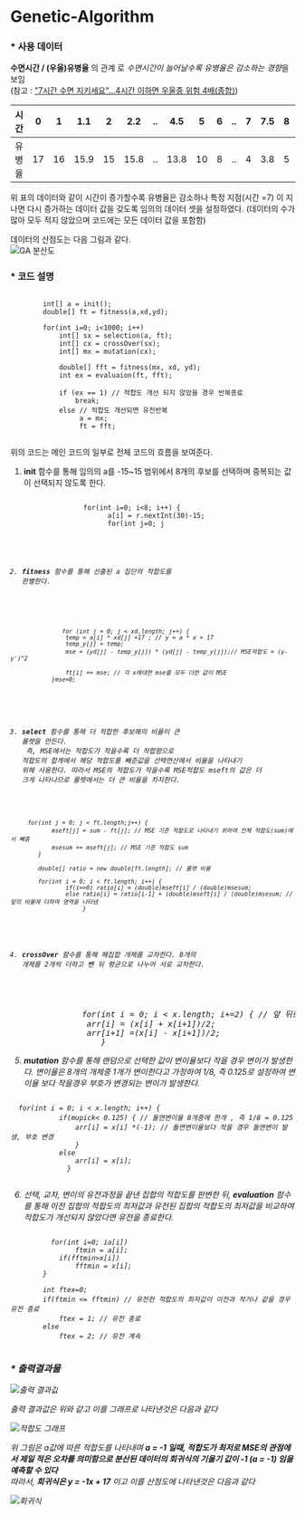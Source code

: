 # Genetic-Algorithm

### * 사용 데이터

**수면시간 / (우울)유병율** 의 관계 로 *수면시간이 늘어날수록 유병율은 감소하는 경향*을 보임 <br>
  (참고 : ["7시간 수면 지키세요"…4시간 이하면 우울증 위험 4배(종합)](https://news.naver.com/main/read.nhn?mode=LSD&mid=sec&sid1=103&oid=001&aid=0009052925))

| 시간   | 0    | 1    | 1.1  | 2    | 2.2  | ..   | 4.5  | 5    | 6    | ..   | 7    | 7.5  | 8    | 8.7  | 9    | 9.7  |
| ------ | ---- | ---- | ---- | ---- | ---- | ---- | ---- | ---- | ---- | ---- | ---- | ---- | ---- | ---- | ---- | ---- |
| 유병율 | 17   | 16   | 15.9 | 15   | 15.8 | ..   | 13.8 | 10   | 8    | ..   | 4    | 3.8  | 5    | 4.2  | 7    | 7.2  |

위 표의 데이터와 같이 시간이 증가할수록 유병율은 감소하나 특정 지점(시간 =7) 이 지나면 다시 증가하는 데이터 값을 갖도록 임의의 데이터 셋을 설정하였다.
(데이터의 수가 많아 모두 적지 않았으며 코드에는 모든 데이터 값을 포함함)<br>

데이터의 산점도는 다음 그림과 같다.<br>
![GA 분산도](https://user-images.githubusercontent.com/63060298/85289216-0815ce00-b4d2-11ea-9005-b3d8c639dfb7.png)


### * 코드 설명


<pre><code>
        int[] a = init();
        double[] ft = fitness(a,xd,yd);
        
        for(int i=0; i<1000; i++)
            int[] sx = selection(a, ft);
            int[] cx = crossOver(sx);
            int[] mx = mutation(cx);

            double[] fft = fitness(mx, xd, yd);
            int ex = evaluaion(ft, fft);

            if (ex == 1) // 적합도 개선 되지 않았을 경우 반복종료
                break;
            else // 적합도 개선되면 유전반복
                 a = mx;
                 ft = fft;
                 
</code></pre>
 
 위의 코드는 메인 코드의 일부로 전체 코드의 흐름을 보여준다.
 
1. **init** 함수를 통해 임의의 a를 -15~15 범위에서 8개의 후보를 선택하며 중복되는 값이 선택되지 않도록 한다.

<pre><code>
                  for(int i=0; i<8; i++) {
                        a[i] = r.nextInt(30)-15;
                        for(int j=0; j<i ; j++){
                            if(a[i]==a[j])
                            {i--;
                            break;}
                        }
                     } </code></pre>
 
2. **fitness**  함수를 통해 선출된 a 집단의 적합도를 판별한다.
 <pre><code>
               for (int j = 0; j < xd.length; j++) {
                temp = a[i] * xd[j] +17 ; // y = a * x + 17
                temp_y[j] = temp;
                mse = (yd[j] - temp_y[j]) * (yd[j] - temp_y[j]);// MSE적합도 = (y-y')^2

                ft[i] += mse; // 각 x에대한 mse를 모두 더한 값이 MSE
            }mse=0;
 </code></pre>
 
3. **select** 함수를 통해 더 적합한 후보해의 비율이 큰 룰렛을 만든다.<br>
     즉, MSE에서는 적합도가 작을수록 더 적합함으로 적합도의 합계에서 해당 적합도를 빼준값을 선택연산에서 비율을 나타내기 위해 사용한다.
     따라서 MSE의 적합도가 작을수록 MSE적합도 mseft의 값은 더 크게 나타나므로 룰렛에서는 더 큰 비율을 차지한다.
     
<pre><code>
     for(int j = 0; j < ft.length;j++) {
            mseft[j] = sum - ft[j]; // MSE 기준 적합도로 나타내기 위하여 전체 적합도(sum)에서 빼줌
            msesum += mseft[j]; // MSE 기준 적합도 sum
        }

        double[] ratio = new double[ft.length]; // 룰렛 비율

        for(int i = 0; i < ft.length; i++) {
                if(i==0) ratio[i] = (double)mseft[i] / (double)msesum;
                else ratio[i] = ratio[i-1] + (double)mseft[i] / (double)msesum; // 앞의 비율에 더하여 영역을 나타냄
                     } </code></pre>

4. **crossOver** 함수를 통해 해집합 개체를 교차한다. 8개의 개체를 2개씩 더하고 뺀 뒤 평균으로 나누어 서로 교차한다.
<pre></code>
               for(int i = 0; i < x.length; i+=2) { // 앞 뒤로 더하고 빼서 평균으로 나누어 교차
                arr[i] = (x[i] + x[i+1])/2;
                arr[i+1] =(x[i] - x[i+1])/2;
                   } </code></pre>
 
5. **mutation** 함수를 통해 랜덤으로 선택한 값이 변이율보다 작을 경우 변이가 발생한다. 
변이율은 8개의 개체중 1개가 변이한다고 가정하여 1/8, 즉 0.125로 설정하여 변이율 보다 작을경우 부호가 변경되는 변이가 발생한다.
<pre><code>
  for(int i = 0; i < x.length; i++) {
            if(mupick< 0.125) { // 돌연변이율 8개중에 한개 , 즉 1/8 = 0.125
                arr[i] = x[i] *(-1); // 돌연변이율보다 작을 경우 돌연변이 발생, 부호 변경
                }
            else
                arr[i] = x[i];
              }
 </code></pre>
 
   
6. 선택, 교차, 변이의 유전과정을 끝낸 집합의 적합도를 판변한 뒤, **evaluation** 함수를 통해 이전 집합의 적합도의 최저값과 유전된 집합의 적합도의 최저값을 비교하여 적합도가 개선되지 않았다면 유전을 종료한다.
<pre><code>
          for(int i=0; i<a.length;i++){
            if(ftmin>a[i])
                ftmin = a[i];
            if(fftmin>x[i])
                fftmin = x[i];
        }

        int ftex=0;
        if(ftmin <= fftmin) // 유전한 적합도의 최저값이 이전과 작거나 같을 경우 유전 종료
            ftex = 1; // 유전 종료
        else
            ftex = 2; // 유전 계속

</code></pre>
 

### * 출력결과물
![출력 결과값](https://user-images.githubusercontent.com/63060298/85307782-4bc90180-b4eb-11ea-95c9-80446eb4b3ab.png)

출력 결과값은 위와 같고 이를 그래프로 나타낸것은 다음과 같다

![적합도 그래프](https://user-images.githubusercontent.com/63060298/85307581-086e9300-b4eb-11ea-8283-79d6ca28191d.png)

위 그림은 a값에 따른 적합도를 나타내며 **a = -1 일때, 적합도가 최저로 MSE의 관점에서 제일 적은 오차를 의미함으로 분산된 데이터의 회귀식의 기울기 값이 -1 (a = -1) 임을 예측할 수 있다** <br>
따라서, **회귀식은  y = -1x + 17** 이고 이를 산점도에 나타낸것은 다음과 같다

![회귀식](https://user-images.githubusercontent.com/63060298/85310091-8c764a00-b4ee-11ea-9ae9-58a695454001.png)



